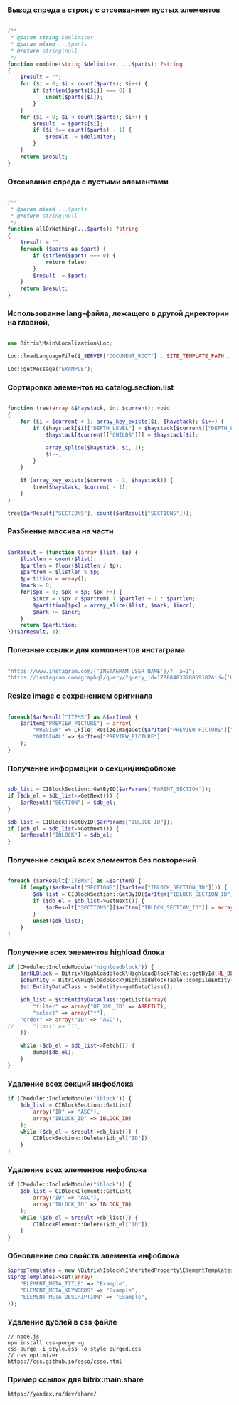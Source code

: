 ### Вывод спреда в строку с отсеиванием пустых элементов
```php

/**
 * @param string $delimiter
 * @param mixed ...$parts
 * @return string|null
 */
function combine(string $delimiter, ...$parts): ?string
{
	$result = "";
	for ($i = 0; $i < count($parts); $i++) {
		if (strlen($parts[$i]) === 0) {
			unset($parts[$i]);
		}
	}
	for ($i = 0; $i < count($parts); $i++) {
		$result .= $parts[$i];
		if ($i !== count($parts) - 1) {
			$result .= $delimiter;
		}
	}
	return $result;
}

```

### Отсеивание спреда с пустыми элементами
```php

/**
 * @param mixed ...$parts
 * @return string|null
 */
function allOrNothing(...$parts): ?string
{
	$result = "";
	foreach ($parts as $part) {
		if (strlen($part) === 0) {
			return false;
		}
		$result .= $part;
	}
	return $result;
}

```

### Использование lang-файла, лежащего в другой директории на главной,
```php

use Bitrix\Main\Localization\Loc;

Loc::loadLanguageFile($_SERVER["DOCUMENT_ROOT"] . SITE_TEMPLATE_PATH . "/index.php");

Loc::getMessage("EXAMPLE");

```

### Сортировка элементов из catalog.section.list
```php

function tree(array &$haystack, int $current): void
{
	for ($i = $current + 1; array_key_exists($i, $haystack); $i++) {
		if ($haystack[$i]["DEPTH_LEVEL"] > $haystack[$current]["DEPTH_LEVEL"]) {
			$haystack[$current]["CHILDS"][] = $haystack[$i];

			array_splice($haystack, $i, 1);
			$i--;
		}
	}

	if (array_key_exists($current - 1, $haystack)) {
		tree($haystack, $current - 1);
	}
}

tree($arResult["SECTIONS"], count($arResult["SECTIONS"]));


```

### Разбиение массива на части
```php

$arResult = (function (array $list, $p) {
	$listlen = count($list);
	$partlen = floor($listlen / $p);
	$partrem = $listlen % $p;
	$partition = array();
	$mark = 0;
	for($px = 0; $px < $p; $px ++) {
		$incr = ($px < $partrem) ? $partlen + 1 : $partlen;
		$partition[$px] = array_slice($list, $mark, $incr);
		$mark += $incr;
	}
	return $partition;
})($arResult, 3);

```

### Полезные ссылки для компонентов инстаграма
```php

"https://www.instagram.com/{'INSTAGRAM_USER_NAME'}/?__a=1";
"https://instagram.com/graphql/query/?query_id=17888483320059182&id={'USER_ID'}&first={'IMAGES_COUNT'}";

```

### Resize image с сохранением оригинала
```php

foreach($arResult["ITEMS"] as &$arItem) {
	$arItem["PREVIEW_PICTURE"] = array(
		"PREVIEW" => CFile::ResizeImageGet($arItem["PREVIEW_PICTURE"]["ID"], array("width" => 1800, "height" => 1000), false, false, false, false, 75),
		"ORIGINAL" => $arItem["PREVIEW_PICTURE"]
	);
}

```

### Получение информации о секции/инфоблоке
```php

$db_list = CIBlockSection::GetByID($arParams["PARENT_SECTION"]);
if ($db_el = $db_list->GetNext()) {
	$arResult["SECTION"] = $db_el;
}

$db_list = CIBlock::GetByID($arParams["IBLOCK_ID"]);
if ($db_el = $db_list->GetNext()) {
	$arResult["IBLOCK"] = $db_el;
}
```

### Получение секций всех элементов без повторений
```php

foreach ($arResult["ITEMS"] as &$arItem) {
	if (empty($arResult["SECTIONS"][$arItem["IBLOCK_SECTION_ID"]])) {
		$db_list = CIBlockSection::GetByID($arItem["IBLOCK_SECTION_ID"]);
		if ($db_el = $db_list->GetNext()) {
			$arResult["SECTIONS"][$arItem["IBLOCK_SECTION_ID"]] = array("NAME" => $db_el["NAME"], "SORT" => $db_el["SORT"], "ID" => $arItem["IBLOCK_SECTION_ID"]);
		}
		unset($db_list);
	}
}

```

### Получение всех элементов highload блока
```php
if (CModule::IncludeModule("highloadblock")) {
    $arHLBlock = Bitrix\Highloadblock\HighloadBlockTable::getById(HL_BLOCK_ID)->fetch();
    $obEntity = Bitrix\Highloadblock\HighloadBlockTable::compileEntity($arHLBlock);
    $strEntityDataClass = $obEntity->getDataClass();

    $db_list = $strEntityDataClass::getList(array(
        "filter" => array("UF_XML_ID" => ARRFILT),
        "select" => array("*"),
	"order" => array("ID" => "ASC"),
//		"limit" => "1",
    ));

    while ($db_el = $db_list->Fetch()) {
        dump($db_el);
    }
}
```

### Удаление всех секций инфоблока
```php
if (CModule::IncludeModule("iblock")) {
    $db_list = CIBlockSection::GetList(
        array("ID" => "ASC"),
        array("IBLOCK_ID" => IBLOCK_ID)
    );
    while ($db_el = $result->db_list()) {
        CIBlockSection::Delete($db_el["ID"]);
    }
}
```

### Удаление всех элементов инфоблока
```php
if (CModule::IncludeModule("iblock")) {
    $db_list = CIBlockElement::GetList(
        array("ID" => "ASC"),
        array("IBLOCK_ID" => IBLOCK_ID)
    );
    while ($db_el = $result->db_list()) {
        CIBlockElement::Delete($db_el["ID"]);
    }
}
```

### Обновление сео свойств элемента инфоблока
```php
$ipropTemplates = new \Bitrix\Iblock\InheritedProperty\ElementTemplates(IBLOCK_ID, ELEMENT_ID);
$ipropTemplates->set(array(
    "ELEMENT_META_TITLE" => "Example",
    "ELEMENT_META_KEYWORDS" => "Example",
    "ELEMENT_META_DESCRIPTION" => "Example",
));
```

### Удаление дублей в css файле
```
// node.js
npm install css-purge -g	
css-purge -i style.css -o style_purged.css	
// css optimizer
https://css.github.io/csso/csso.html
```

### Пример ссылок для bitrix:main.share
```
https://yandex.ru/dev/share/
```

